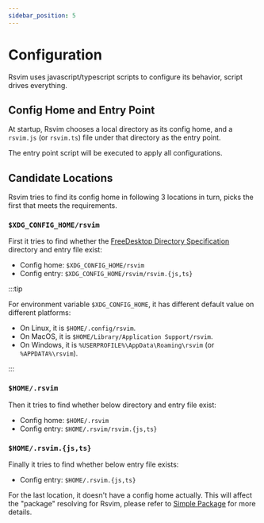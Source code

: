```yaml
---
sidebar_position: 5
---
```


# Configuration

Rsvim uses javascript/typescript scripts to configure its behavior, script drives everything.

## Config Home and Entry Point

At startup, Rsvim chooses a local directory as its config home, and a `rsvim.js` (or `rsvim.ts`) file under that directory as the entry point.

The entry point script will be executed to apply all configurations.

## Candidate Locations

Rsvim tries to find its config home in following 3 locations in turn, picks the first that meets the requirements.

### `$XDG_CONFIG_HOME/rsvim`

First it tries to find whether the [FreeDesktop Directory Specification](https://specifications.freedesktop.org/basedir-spec/latest/) directory and entry file exist:

- Config home: `$XDG_CONFIG_HOME/rsvim`
- Config entry: `$XDG_CONFIG_HOME/rsvim/rsvim.{js,ts}`

:::tip

For environment variable `$XDG_CONFIG_HOME`, it has different default value on different platforms:

- On Linux, it is `$HOME/.config/rsvim`.
- On MacOS, it is `$HOME/Library/Application Support/rsvim`.
- On Windows, it is `%USERPROFILE%\AppData\Roaming\rsvim` (or `%APPDATA%\rsvim`).

:::

### `$HOME/.rsvim`

Then it tries to find whether below directory and entry file exist:

- Config home: `$HOME/.rsvim`
- Config entry: `$HOME/.rsvim/rsvim.{js,ts}`

### `$HOME/.rsvim.{js,ts}`

Finally it tries to find whether below entry file exists:

- Config entry: `$HOME/.rsvim.{js,ts}`

For the last location, it doesn't have a config home actually. This will affect the "package" resolving for Rsvim, please refer to [Simple Package](./simple_package.md) for more details.
